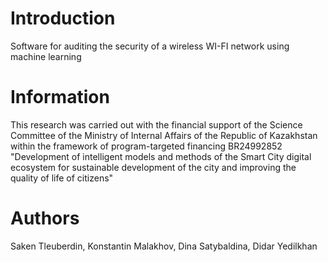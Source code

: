 # Introduction
Software for auditing the security of a wireless WI-FI network using machine learning

# Information
This research was carried out with the financial support of the Science Committee of the Ministry of Internal Affairs of the Republic of Kazakhstan within the framework of program-targeted financing BR24992852 "Development of intelligent models and methods of the Smart City digital ecosystem for sustainable development of the city and improving the quality of life of citizens"

# Authors
Saken Tleuberdin,
Konstantin Malakhov,
Dina Satybaldina,
Didar Yedilkhan
